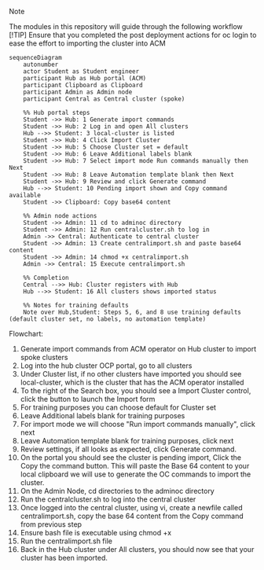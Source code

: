 > [!NOTE] 
> The modules in this repository will guide through the following workflow
> [!TIP]
> Ensure that you completed the post deployment actions for oc login to ease the effort to importing the cluster into ACM


```mermaid
sequenceDiagram
    autonumber
    actor Student as Student engineer
    participant Hub as Hub portal (ACM)
    participant Clipboard as Clipboard
    participant Admin as Admin node
    participant Central as Central cluster (spoke)

    %% Hub portal steps
    Student ->> Hub: 1 Generate import commands
    Student ->> Hub: 2 Log in and open All clusters
    Hub -->> Student: 3 local-cluster is listed
    Student ->> Hub: 4 Click Import Cluster
    Student ->> Hub: 5 Choose Cluster set = default
    Student ->> Hub: 6 Leave Additional labels blank
    Student ->> Hub: 7 Select import mode Run commands manually then Next
    Student ->> Hub: 8 Leave Automation template blank then Next
    Student ->> Hub: 9 Review and click Generate command
    Hub -->> Student: 10 Pending import shown and Copy command available
    Student ->> Clipboard: Copy base64 content

    %% Admin node actions
    Student ->> Admin: 11 cd to adminoc directory
    Student ->> Admin: 12 Run centralcluster.sh to log in
    Admin ->> Central: Authenticate to central cluster
    Student ->> Admin: 13 Create centralimport.sh and paste base64 content
    Student ->> Admin: 14 chmod +x centralimport.sh
    Admin ->> Central: 15 Execute centralimport.sh

    %% Completion
    Central -->> Hub: Cluster registers with Hub
    Hub -->> Student: 16 All clusters shows imported status

    %% Notes for training defaults
    Note over Hub,Student: Steps 5, 6, and 8 use training defaults (default cluster set, no labels, no automation template)
```

Flowchart:

1. Generate import commands from ACM operator on Hub cluster to import spoke clusters
2. Log into the hub cluster OCP portal, go to all clusters
3. Under Cluster list, if no other clusters have imported you should see local-cluster, which is the cluster that has the ACM operator installed
4. To the right of the Search box, you should see a Import Cluster control, click the button to launch the Import form
5. For training purposes you can choose default for Cluster set
6. Leave Additional labels blank for training purposes
7. For import mode we will choose "Run import commands manually", click next
8. Leave Automation template blank for training purposes, click next
9. Review settings, if all looks as expected, click Generate command.
10. On the portal you should see the cluster is pending import, Click the Copy the command button. This will paste the Base 64 content to your local clipboard we will use to generate the OC commands to import the cluster.
11. On the Admin Node, cd directories to the adminoc directory
12. Run the centralcluster.sh to log into the central cluster
13. Once logged into the central cluster, using vi, create a newfile called centralimport.sh, copy the base 64 content from the Copy command from previous step
14. Ensure bash file is executable using chmod +x
15. Run the centralimport.sh file
16. Back in the Hub cluster under All clusters, you should now see that your cluster has been imported.